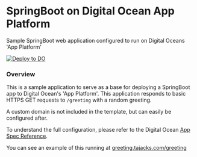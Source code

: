 # SpringBoot on Digital Ocean App Platform
Sample SpringBoot web application configured to run on Digital Oceans 'App Platform'

[![Deploy to DO](https://www.deploytodo.com/do-btn-blue.svg)](https://cloud.digitalocean.com/apps/new?repo=https://github.com/tajacks/doap-spring-boot/tree/main&refcode=b188b09a9931)


### Overview
This is a sample application to serve as a base for deploying a SpringBoot app to Digital Ocean's 'App Platform'. This application
responds to basic HTTPS GET requests to `/greeting` with a random greeting.

A custom domain is not included in the template, but can easily be configured after. 

To understand the full configuration, please refer to the Digital Ocean [App Spec Reference](https://docs.digitalocean.com/products/app-platform/reference/app-spec/).

You can see an example of this running at <a href="https://greeting.tajacks.com/greeting" target="_blank">greeting.tajacks.com/greeting</a>

